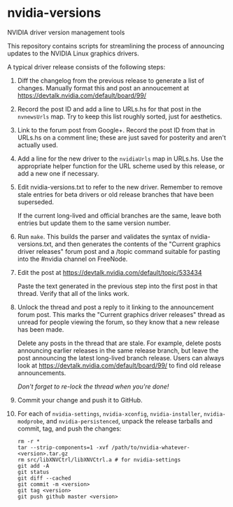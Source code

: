 nvidia-versions
===============

NVIDIA driver version management tools


This repository contains scripts for streamlining the process of announcing
updates to the NVIDIA Linux graphics drivers.

A typical driver release consists of the following steps:

1.  Diff the changelog from the previous release to generate a list of changes.
    Manually format this and post an annoucement at
    https://devtalk.nvidia.com/default/board/99/

2.  Record the post ID and add a line to URLs.hs for that post in the
    `nvnewsUrls` map.  Try to keep this list roughly sorted, just for
    aesthetics.

3.  Link to the forum post from Google+.  Record the post ID from that in
    URLs.hs on a comment line; these are just saved for posterity and aren't
    actually used.

4.  Add a line for the new driver to the `nvidiaUrls` map in URLs.hs.  Use the
    appropriate helper function for the URL scheme used by this release, or add
    a new one if necessary.

5.  Edit nvidia-versions.txt to refer to the new driver.  Remember to remove
    stale entries for beta drivers or old release branches that have been
    superseded.

    If the current long-lived and official branches are the same, leave both
    entries but update them to the same version number.

6.  Run `make`.  This builds the parser and validates the syntax of
    nvidia-versions.txt, and then generates the contents of the "Current
    graphics driver releases" forum post and a /topic command suitable for
    pasting into the #nvidia channel on FreeNode.

7.  Edit the post at https://devtalk.nvidia.com/default/topic/533434

    Paste the text generated in the previous step into the first post in that
    thread.  Verify that all of the links work.

8.  Unlock the thread and post a reply to it linking to the announcement forum
    post.  This marks the "Current graphics driver releases" thread as unread
    for people viewing the forum, so they know that a new release has been made.

    Delete any posts in the thread that are stale.  For example, delete posts
    announcing earlier releases in the same release branch, but leave the post
    announcing the latest long-lived branch release.  Users can always look at
    https://devtalk.nvidia.com/default/board/99/ to find old release
    announcements.

    *Don't forget to re-lock the thread when you're done!*

9.  Commit your change and push it to GitHub.

10. For each of `nvidia-settings`, `nvidia-xconfig`, `nvidia-installer`,
    `nvidia-modprobe`, and `nvidia-persistenced`, unpack the release tarballs
    and commit, tag, and push the changes:

        rm -r *
        tar --strip-components=1 -xvf /path/to/nvidia-whatever-<version>.tar.gz
        rm src/libXNVCtrl/libXNVCtrl.a # for nvidia-settings
        git add -A
        git status
        git diff --cached
        git commit -m <version>
        git tag <version>
        git push github master <version>
